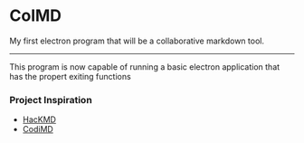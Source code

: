 # ColMD

My first electron program that will be a collaborative markdown tool.

<hr>

This program is now capable of running a basic electron application that has the propert exiting functions

### Project Inspiration
- <a href="https://hackmd.io/#">HacKMD</a>
- <a href="https://github.com/allesctf/codimd">CodiMD</a>
